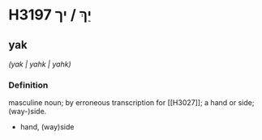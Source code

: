 # H3197 יַךְ / יך

## yak

_(yak | yahk | yahk)_

### Definition

masculine noun; by erroneous transcription for [[H3027]]; a hand or side; (way-)side.

- hand, (way)side
